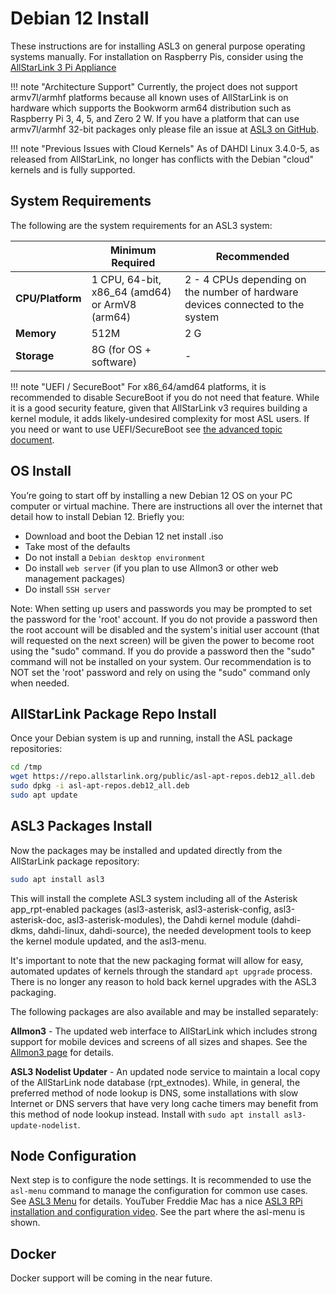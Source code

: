 # Debian 12 Install

These instructions are for installing ASL3 on general purpose operating systems manually. For
installation on Raspberry Pis, consider using the [AllStarLink 3 Pi Appliance](pi-detailed.md)

!!! note "Architecture Support"
    Currently, the project does not support armv7l/armhf platforms because all known uses of AllStarLink is on hardware which supports the Bookworm arm64 distribution such as Raspberry Pi 3, 4, 5, and Zero 2 W. If you have a platform that can use armv7l/armhf 32-bit packages only please file an issue at [ASL3 on GitHub](https://github.com/AllStarLink/ASL3/issues).

!!! note "Previous Issues with Cloud Kernels"
    As of DAHDI Linux 3.4.0-5, as released from AllStarLink, no longer
    has conflicts with the Debian "cloud" kernels and is fully supported.

## System Requirements
The following are the system requirements for an ASL3 system:

| | Minimum Required | Recommended
|------|-----------|-------------|
| **CPU/Platform** | 1 CPU, 64-bit, x86_64 (amd64) or ArmV8 (arm64) | 2 - 4 CPUs depending on the number of hardware devices connected to the system |
| **Memory** | 512M | 2 G |
| **Storage** | 8G (for OS + software) | - |

!!! note "UEFI / SecureBoot"
    For x86_64/amd64 platforms, it is recommended to disable SecureBoot
    if you do not need that feature. While it is a good security feature, given that
    AllStarLink v3 requires building a kernel module, it adds likely-undesired complexity
    for most ASL users. If you need or want to use UEFI/SecureBoot see
    [the advanced topic document](../adv-topics/uefi-secureboot.md).
  
## OS Install
You’re going to start off by installing a new Debian 12 OS on your PC computer or virtual machine. There are instructions all over the internet that detail how to install Debian 12. Briefly you:

 - Download and boot the Debian 12 net install .iso
 - Take most of the defaults
 - Do not install a `Debian desktop environment`
 - Do install `web server` (if you plan to use Allmon3 or other web management packages)
 - Do install `SSH server`

Note: When setting up users and passwords you may be prompted to set the password for the 'root' account.  If you do not provide a password then the root account will be disabled and the system's initial user account (that will requested on the next screen) will be given the power to become root using the "sudo" command.  If you do provide a password then the "sudo" command will not be installed on your system.  Our recommendation is to NOT set the 'root' password and rely on using the "sudo" command only when needed.

## AllStarLink Package Repo Install
Once your Debian system is up and running, install the ASL package repositories:

```bash
cd /tmp
wget https://repo.allstarlink.org/public/asl-apt-repos.deb12_all.deb
sudo dpkg -i asl-apt-repos.deb12_all.deb
sudo apt update
```

## ASL3 Packages Install

Now the packages may be installed and updated directly from the AllStarLink package
repository:

```bash
sudo apt install asl3
```

This will install the complete ASL3 system including
all of the Asterisk app_rpt-enabled packages
(asl3-asterisk, asl3-asterisk-config, asl3-asterisk-doc, asl3-asterisk-modules),
the Dahdi kernel module (dahdi-dkms, dahdi-linux, dahdi-source), the needed
development tools to keep the kernel module updated, and the asl3-menu.

It's important to note that the new packaging format will allow for easy,
automated updates of kernels through the standard `apt upgrade` process.
There is no longer any reason to hold back kernel upgrades with the ASL3
packaging.

The following packages are also available and may be installed separately:

**Allmon3** - The updated web interface to AllStarLink which includes strong
support for mobile devices and screens of all sizes and shapes.
See the [Allmon3 page](../allmon3/basics.md) for details.

**ASL3 Nodelist Updater** - An updated node service to maintain a local copy of
the AllStarLink node database (rpt_extnodes). While, in general, the
preferred method of node lookup is DNS, some installations with
slow Internet or DNS servers that have very long cache timers may benefit
from this method of node lookup instead.
Install with `sudo apt install asl3-update-nodelist`.

## Node Configuration
Next step is to configure the node settings. It is recommended to use the
`asl-menu` command to manage the configuration for common use cases. See
[ASL3 Menu](menu.md) for details. YouTuber Freddie Mac has a nice
[ASL3 RPi installation and configuration video](https://youtu.be/aeuj-yI8qrU). See
the part where the asl-menu is shown. 

## Docker
Docker support will be coming in the near future.